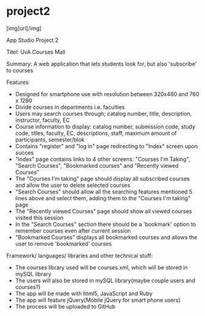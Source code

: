project2
========

[img]url[/img]

App Studio Project 2

Titel: UvA Courses Mall

Summary: A web application that lets students look for, but also 'subscribe' to courses

Features:

  - Designed for smartphone use with resolution between 320x480 and 760 x 1280
  - Divide courses in departments i.e. faculties
  - Users may search courses through; catalog number, title, description, instructor, faculty, EC
  - Course information to display: catalog number, submission code, study code, titles, faculty, EC, descriptions, 
    staff, maximum amount of participants, semester/blok
  - Contains "register" and "log in" page redirecting to "Index" screen upon succes
  - "Index" page contains links to 4 other screens: "Courses I'm Taking", "Search Courses", "Bookmarked courses"
    and "Recently viewed Courses"
  - The "Courses I'm taking" page should display all subscribed courses and allow the user to delete selected courses
  - "Search Courses" should allow all the searching features mentioned 5 lines above and select them, adding them
    to the "Courses I'm taking" page
  - The "Recently viewed Courses" page should show all viewed courses visited this session
  - In the "Search Courses" section there should be a 'bookmark' option to remember courses even after current session
  - "Bookmarked Courses" displays all bookmarked courses and allows the user to remove 'bookmarked' courses

Framework/ languages/ libraries and other technical stuff:

  - The courses library used will be courses.xml, which will be stored in mySQL library
  - The users will also be stored in mySQL library(maybe couple users and courses?)
  - The app will be made with html5, JavaScript and Ruby
  - The app will feature jQuery(Mobile jQuery for smart phone users)
  - The process will be uploaded to GitHub

